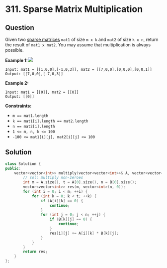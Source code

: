 # 311. Sparse Matrix Multiplication

## Question

Given two [sparse matrices](https://en.wikipedia.org/wiki/Sparse_matrix) `mat1` of size `m x k` and `mat2` of size `k x n`, return the result of `mat1 x mat2`. You may assume that multiplication is always possible.

**Example 1:**![](https://assets.leetcode.com/uploads/2021/03/12/mult-grid.jpg)

```text
Input: mat1 = [[1,0,0],[-1,0,3]], mat2 = [[7,0,0],[0,0,0],[0,0,1]]
Output: [[7,0,0],[-7,0,3]]
```

**Example 2:**

```text
Input: mat1 = [[0]], mat2 = [[0]]
Output: [[0]]
```

**Constraints:**

* `m == mat1.length`
* `k == mat1[i].length == mat2.length`
* `n == mat2[i].length`
* `1 <= m, n, k <= 100`
* `-100 <= mat1[i][j], mat2[i][j] <= 100`

## Solution

```cpp
class Solution {
public:
    vector<vector<int>> multiply(vector<vector<int>>& A, vector<vector<int>>& B) {
        // sol: multiply non-zeroes
        int m = A.size(), t = A[0].size(), n = B[0].size();
        vector<vector<int>> res(m, vector<int>(n, 0));
        for (int i = 0; i < m; ++i) {
            for (int k = 0; k < t; ++k) {
                if (A[i][k] == 0) {
                    continue;
                }
                for (int j = 0; j < n; ++j) {
                    if (B[k][j] == 0) {
                        continue;
                    }
                    res[i][j] += A[i][k] * B[k][j];
                }
            }
        }
        return res;
    }
};
```


